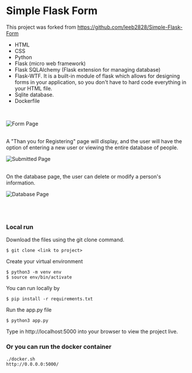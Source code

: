 # Simple Flask Form

This project was forked from https://github.com/leeb2828/Simple-Flask-Form
- HTML 
- CSS 
- Python 
- Flask (micro web framework) 
- Flask SQLAlchemy (Flask extension for managing database) 
- Flask-WTF. It is a built-in module of flask which allows for designing forms in your application, so you don't have to hard code everything in your
  HTML file.
- Sqlite database.
- Dockerfile
 
<br />

![Form Page](images/formpage.png)

<br />
A "Than you for Registering" page will display, and the user will have the option of entering a new user or viewing the entire database of people. 
<br />

![Submitted Page](images/thankyou.png)

<br />
On the database page, the user can delete or modify a person's information. 
<br/>

![Database Page](images/the_database.png)

<br /><br />
### Local run
Download the files using the git clone command.
```
$ git clone <link to project>
```
Create your virtual environment
```
$ python3 -m venv env
$ source env/bin/activate
```
You can run locally by 
```
$ pip install -r requirements.txt
```
Run the app.py file
```
$ python3 app.py
```
Type in http://localhost:5000 into your browser to view the project live.
 
### Or you can run the docker container
```
./docker.sh
http://0.0.0.0:5000/
```



